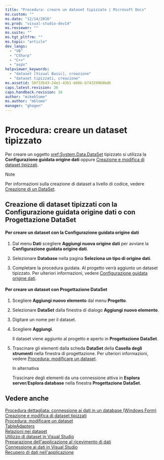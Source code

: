 ```yaml
---
title: "Procedura: creare un dataset tipizzato | Microsoft Docs"
ms.custom: ""
ms.date: "12/14/2016"
ms.prod: "visual-studio-dev14"
ms.reviewer: ""
ms.suite: ""
ms.tgt_pltfrm: ""
ms.topic: "article"
dev_langs: 
  - "VB"
  - "CSharp"
  - "C++"
  - "aspx"
helpviewer_keywords: 
  - "dataset [Visual Basic], creazione"
  - "dataset tipizzati, creazione"
ms.assetid: 58f33b43-24e1-43b1-b08b-b74329960bd6
caps.latest.revision: 36
caps.handback.revision: 16
author: "mikeblome"
ms.author: "mblome"
manager: "ghogen"
---
```

# Procedura: creare un dataset tipizzato
Per creare un oggetto <xref:System.Data.DataSet> tipizzato si utilizza la **Configurazione guidata origine dati** oppure [Creazione e modifica di dataset tipizzati](../data-tools/creating-and-editing-typed-datasets.md).  
  
> [!NOTE]
>  Per informazioni sulla creazione di dataset a livello di codice, vedere [Creazione di un DataSet](../Topic/Creating%20a%20DataSet.md).  
  
## Creazione di dataset tipizzati con la Configurazione guidata origine dati o con Progettazione DataSet  
  
#### Per creare un dataset con la Configurazione guidata origine dati  
  
1.  Dal menu **Dati** scegliere **Aggiungi nuova origine dati** per avviare la **Configurazione guidata origine dati**.  
  
2.  Selezionare **Database** nella pagina **Seleziona un tipo di origine dati**.  
  
3.  Completare la procedura guidata. Al progetto verrà aggiunto un dataset tipizzato.  Per ulteriori informazioni, vedere [Configurazione guidata origine dati](../data-tools/media/data-source-configuration-wizard.png).  
  
#### Per creare un dataset con Progettazione DataSet  
  
1.  Scegliere **Aggiungi nuovo elemento** dal menu **Progetto**.  
  
2.  Selezionare **DataSet** dalla finestra di dialogo **Aggiungi nuovo elemento**.  
  
3.  Digitare un nome per il dataset.  
  
4.  Scegliere **Aggiungi**.  
  
     Il dataset viene aggiunto al progetto e aperto in **Progettazione DataSet**.  
  
5.  Trascinare gli elementi dalla scheda **DataSet** della **Casella degli strumenti** nella finestra di progettazione.  Per ulteriori informazioni, vedere [Procedura: modificare un dataset](../Topic/How%20to:%20Edit%20a%20Dataset.md).  
  
     In alternativa  
  
     Trascinare degli elementi da una connessione attiva in **Esplora server**\/**Esplora database** nella finestra **Progettazione DataSet**.  
  
## Vedere anche  
 [Procedura dettagliata: connessione ai dati in un database \(Windows Form\)](../Topic/Walkthrough:%20Connecting%20to%20Data%20in%20a%20Database%20\(Windows%20Forms\).md)   
 [Creazione e modifica di dataset tipizzati](../data-tools/creating-and-editing-typed-datasets.md)   
 [Procedura: modificare un dataset](../Topic/How%20to:%20Edit%20a%20Dataset.md)   
 [TableAdapters](../Topic/TableAdapters.md)   
 [Relazioni nei dataset](../data-tools/relationships-in-datasets.md)   
 [Utilizzo di dataset in Visual Studio](../data-tools/dataset-tools-in-visual-studio.md)   
 [Preparazione dell'applicazione al ricevimento di dati](../Topic/Preparing%20Your%20Application%20to%20Receive%20Data.md)   
 [Connessione ai dati in Visual Studio](../data-tools/connecting-to-data-in-visual-studio.md)   
 [Recupero di dati nell'applicazione](../data-tools/fetching-data-into-your-application.md)